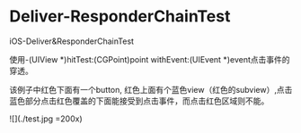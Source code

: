 # Deliver-ResponderChainTest
iOS-Deliver&amp;ResponderChainTest

使用-(UIView *)hitTest:(CGPoint)point withEvent:(UIEvent *)event点击事件的穿透。


该例子中红色下面有一个button, 红色上面有个蓝色view（红色的subview）,点击蓝色部分点击红色覆盖的下面能接受到点击事件，而点击红色区域则不能。



![](./test.jpg =200x)
